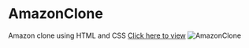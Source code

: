 # AmazonClone
Amazon clone using HTML and CSS
<a href = "https://653df0e5f49c4e3494d2769d--glittering-speculoos-085177.netlify.app/">Click here to view</a>
![AmazonClone](https://github.com/RohithBhat19/AmazonClone/assets/88024795/f1090e25-3485-4e43-937f-c0f6d8bf8632)
